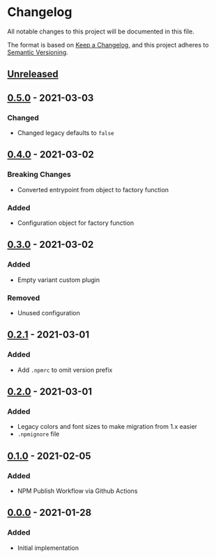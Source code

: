 # Changelog
All notable changes to this project will be documented in this file.

The format is based on [Keep a Changelog](https://keepachangelog.com/en/1.0.0/),
and this project adheres to [Semantic Versioning](https://semver.org/spec/v2.0.0.html).

## [Unreleased]

## [0.5.0] - 2021-03-03
### Changed
- Changed legacy defaults to `false`

## [0.4.0] - 2021-03-02
### Breaking Changes
- Converted entrypoint from object to factory function

### Added
- Configuration object for factory function

## [0.3.0] - 2021-03-02
### Added
- Empty variant custom plugin

### Removed
- Unused configuration

## [0.2.1] - 2021-03-01
### Added
- Add `.npmrc` to omit version prefix

## [0.2.0] - 2021-03-01
### Added
- Legacy colors and font sizes to make migration from 1.x easier
- `.npmignore` file

## [0.1.0] - 2021-02-05
### Added
- NPM Publish Workflow via Github Actions

## [0.0.0] - 2021-01-28
### Added
- Initial implementation

[Unreleased]: https://github.com/kellerkinderDE/eslint-config/compare/0.6.0...HEAD
[0.5.0]: https://github.com/kellerkinderDE/eslint-config/compare/0.4.0...0.5.0
[0.4.0]: https://github.com/kellerkinderDE/eslint-config/compare/0.3.0...0.4.0
[0.3.0]: https://github.com/kellerkinderDE/eslint-config/compare/0.2.1...0.3.0
[0.2.1]: https://github.com/kellerkinderDE/eslint-config/compare/v0.2.0...0.2.1
[0.2.0]: https://github.com/kellerkinderDE/eslint-config/compare/v0.1.0...v0.2.0
[0.1.0]: https://github.com/kellerkinderDE/eslint-config/compare/v0.0.0...v0.1.0
[0.0.0]: https://github.com/kellerkinderDE/tailwind-config/releases/tag/v0.0.0
